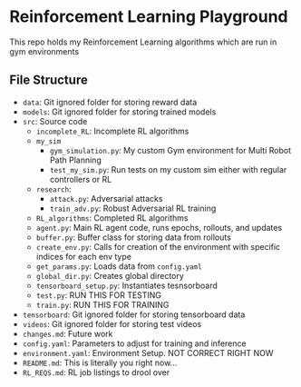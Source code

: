 # Reinforcement Learning Playground
This repo holds my Reinforcement Learning algorithms which are run in gym environments

## File Structure
- `data`: Git ignored folder for storing reward data
- `models`: Git ignored folder for storing trained models
- `src`: Source code
    - `incomplete_RL`: Incomplete RL algorithms
    - `my_sim`
        - `gym_simulation.py`: My custom Gym environment for Multi Robot Path Planning
        - `test_my_sim.py`: Run tests on my custom sim either with regular controllers or RL
    - `research`:
        - `attack.py`: Adversarial attacks
        - `train_adv.py`: Robust Adversarial RL training
    - `RL_algorithms`: Completed RL algorithms
    - `agent.py`: Main RL agent code, runs epochs, rollouts, and updates
    - `buffer.py`: Buffer class for storing data from rollouts
    - `create_env.py`: Calls for creation of the environment with specific indices for each env type
    - `get_params.py`: Loads data from `config.yaml`
    - `global_dir.py`: Creates global directory
    - `tensorboard_setup.py`: Instantiates tesnsorboard
    - `test.py`: RUN THIS FOR TESTING
    - `train.py`: RUN THIS FOR TRAINING
- `tensorboard`: Git ignored folder for storing tensorboard data
- `videos`: Git ignored folder for storing test videos
- `changes.md`: Future work
- `config.yaml`: Parameters to adjust for training and inference
- `environment.yaml`: Environment Setup. NOT CORRECT RIGHT NOW
- `README.md`: This is literally you right now...
- `RL_REQS.md`: RL job listings to drool over

